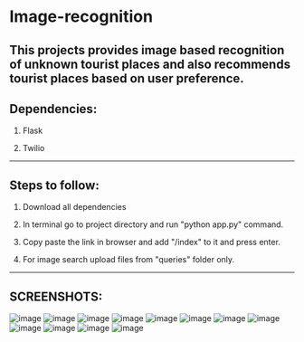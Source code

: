 # Image-recognition
This projects provides image based recognition of unknown tourist places and also recommends tourist places based on user preference.
-----------------------------------------
Dependencies:
-----------------------------------------
1. Flask

2. Twilio

-----------------------------------------
Steps to follow:
-----------------------------------------
1. Download all dependencies

2. In terminal go to project directory and run "python app.py" command.

3. Copy paste the link in browser and add "/index" to it and press enter.

4. For image search upload files from "queries" folder only.


-------------------------------------------------------------------------------------------------------------
SCREENSHOTS:
-------------------------------------------------------------------------------------------------------------
![image](https://user-images.githubusercontent.com/52826790/61241141-90d3a800-a760-11e9-9f02-e475f9d64bd9.png)
![image](https://user-images.githubusercontent.com/52826790/61241357-f9bb2000-a760-11e9-8997-f389ce74941c.png)
![image](https://user-images.githubusercontent.com/52826790/61241376-02abf180-a761-11e9-840e-87f98bfc0705.png)
![image](https://user-images.githubusercontent.com/52826790/61241395-0b9cc300-a761-11e9-9b40-77c46890e57e.png)
![image](https://user-images.githubusercontent.com/52826790/61241407-0fc8e080-a761-11e9-9fc3-cbbbbf5f35a4.png)
![image](https://user-images.githubusercontent.com/52826790/61241435-1e16fc80-a761-11e9-93ca-b5e4a2ec131d.png)
![image](https://user-images.githubusercontent.com/52826790/61241642-8a91fb80-a761-11e9-9ff0-8028b8285c52.png)
![image](https://user-images.githubusercontent.com/52826790/61241651-9087dc80-a761-11e9-9c36-33b3a8dd5267.png)
![image](https://user-images.githubusercontent.com/52826790/61241656-98478100-a761-11e9-9fdb-83ea2f6be530.png)
![image](https://user-images.githubusercontent.com/52826790/61241668-9c739e80-a761-11e9-8fa6-99faf378c735.png)
![image](https://user-images.githubusercontent.com/52826790/61241682-a4cbd980-a761-11e9-9c3c-1b759dcd9e42.png)
![image](https://user-images.githubusercontent.com/52826790/61241702-ae554180-a761-11e9-9de8-b9b0ce063572.png)





